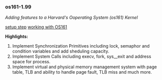 ### os161-1.99

_Adding features to a Harvard's Ooperating System (os161) Kernel_

[setup step](https://www.student.cs.uwaterloo.ca/~cs350/common/Install161NonCS.html)
[working with OS161](https://github.com/liyifeng94/os161)

**Highlights:**

1. Implement Synchronization Primitives including lock, semaphor and condition variables and add sheduling capacity.
2. Implement System Calls including execv, fork, sys__exit and address space for process.
3. Implement virtual and physical memory management system with page table, TLB and ability to handle page fault, TLB miss and much more.
